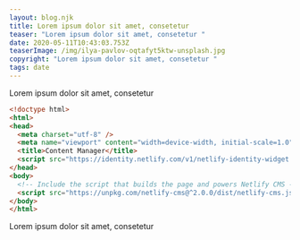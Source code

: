 ```yaml
---
layout: blog.njk
title: Lorem ipsum dolor sit amet, consetetur
teaser: "Lorem ipsum dolor sit amet, consetetur "
date: 2020-05-11T10:43:03.753Z
teaserImage: /img/ilya-pavlov-oqtafyt5ktw-unsplash.jpg
copyright: "Lorem ipsum dolor sit amet, consetetur "
tags: date
---
```



Lorem ipsum dolor sit amet, consetetur

```html
<!doctype html>
<html>
<head>
  <meta charset="utf-8" />
  <meta name="viewport" content="width=device-width, initial-scale=1.0" />
  <title>Content Manager</title>
  <script src="https://identity.netlify.com/v1/netlify-identity-widget.js"></script>
</head>
<body>
  <!-- Include the script that builds the page and powers Netlify CMS -->
  <script src="https://unpkg.com/netlify-cms@^2.0.0/dist/netlify-cms.js"></script>
</body>
</html>
```

Lorem ipsum dolor sit amet, consetetur